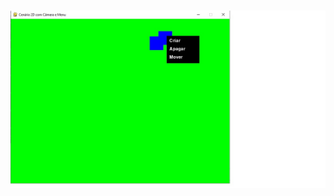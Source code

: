 #

 ![Texto alternativo](https://github.com/0joseDark/test-with-pygame/blob/main/v0-1/image/cenario2Dmenu.jpg)
